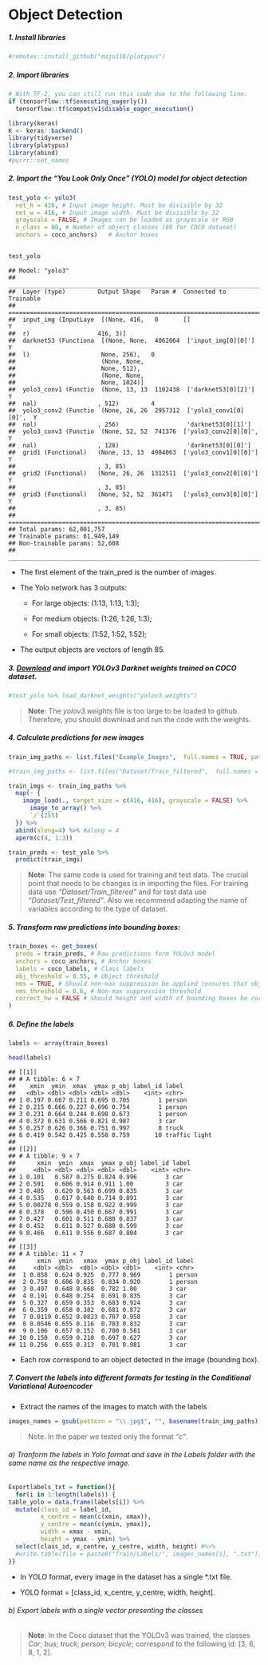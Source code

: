 Object Detection
================

##### 1. Install libraries

``` r
#remotes::install_github("maju116/platypus")
```

##### 2. Import libraries

``` r
# With TF-2, you can still run this code due to the following line:
if (tensorflow::tf$executing_eagerly())
  tensorflow::tf$compat$v1$disable_eager_execution()

library(keras)
K <- keras::backend()
library(tidyverse)
library(platypus)
library(abind)
#purrr::set_names 
```

##### 2. Import the “You Look Only Once” (YOLO) model for object detection

``` r
test_yolo <- yolo3(
  net_h = 416, # Input image height. Must be divisible by 32
  net_w = 416, # Input image width. Must be divisible by 32
  grayscale = FALSE, # Images can be loaded as grayscale or RGB
  n_class = 80, # Number of object classes (80 for COCO dataset)
  anchors = coco_anchors)   # Anchor boxes


test_yolo
```

    ## Model: "yolo3"
    ## ________________________________________________________________________________
    ##  Layer (type)         Output Shape   Param #  Connected to           Trainable  
    ## ================================================================================
    ##  input_img (InputLaye  [(None, 416,   0       []                     Y          
    ##  r)                   416, 3)]                                                  
    ##  darknet53 (Functiona  [(None, None,  4062064  ['input_img[0][0]']   Y          
    ##  l)                    None, 256),   0                                          
    ##                        (None, None,                                             
    ##                        None, 512),                                              
    ##                        (None, None,                                             
    ##                        None, 1024)]                                             
    ##  yolo3_conv1 (Functio  (None, 13, 13  1102438  ['darknet53[0][2]']   Y          
    ##  nal)                 , 512)         4                                          
    ##  yolo3_conv2 (Functio  (None, 26, 26  2957312  ['yolo3_conv1[0][0]',  Y         
    ##  nal)                 , 256)                   'darknet53[0][1]']               
    ##  yolo3_conv3 (Functio  (None, 52, 52  741376  ['yolo3_conv2[0][0]',  Y          
    ##  nal)                 , 128)                   'darknet53[0][0]']               
    ##  grid1 (Functional)   (None, 13, 13  4984063  ['yolo3_conv1[0][0]']  Y          
    ##                       , 3, 85)                                                  
    ##  grid2 (Functional)   (None, 26, 26  1312511  ['yolo3_conv2[0][0]']  Y          
    ##                       , 3, 85)                                                  
    ##  grid3 (Functional)   (None, 52, 52  361471   ['yolo3_conv3[0][0]']  Y          
    ##                       , 3, 85)                                                  
    ## ================================================================================
    ## Total params: 62,001,757
    ## Trainable params: 61,949,149
    ## Non-trainable params: 52,608
    ## ________________________________________________________________________________

-   The first element of the train_pred is the number of images.

-   The Yolo network has 3 outputs:

    -   For large objects: (1:13, 1:13, 1:3);

    -   For medium objects: (1:26, 1:26, 1:3);

    -   For small objects: (1:52, 1:52, 1:52);

-   The output objects are vectors of length 85.

##### 3. [Download](https://pjreddie.com/darknet/yolo/) and import YOLOv3 Darknet weights trained on COCO dataset.

``` r
#test_yolo %>% load_darknet_weights("yolov3.weights")
```

> **Note**: The *yolov3.weights* file is too large to be loaded to
> github. Therefore, you should download and run the code with the
> weights.

##### 4. Calculate predictions for new images

``` r
train_img_paths <- list.files("Example_Images",  full.names = TRUE, pattern = ".jpg", all.files = TRUE)

#train_img_paths <- list.files("Dataset/Train_filtered",  full.names = TRUE, pattern = ".jpg", all.files = TRUE)

train_imgs <- train_img_paths %>%
  map(~ {
    image_load(., target_size = c(416, 416), grayscale = FALSE) %>%
      image_to_array() %>%
      `/`(255)
  }) %>%
  abind(along=4) %>% #along = 4
  aperm(c(4, 1:3))

train_preds <- test_yolo %>% 
  predict(train_imgs) 
```

> **Note**: The same code is used for training and test data. The
> crucial point that needs to be changes is in importing the files. For
> training data use *“Dataset/Train_filtered”* and for test data use
> *“Dataset/Test_filtered”*. Also we recommend adapting the name of
> variables according to the type of dataset.

##### 5. Transform raw predictions into bounding boxes:

``` r
train_boxes <- get_boxes(
  preds = train_preds, # Raw predictions form YOLOv3 model
  anchors = coco_anchors, # Anchor boxes
  labels = coco_labels, # Class labels
  obj_threshold = 0.55, # Object threshold
  nms = TRUE, # Should non-max suppression be applied (ensures that objects are only detected once)
  nms_threshold = 0.6, # Non-max suppression threshold
  correct_hw = FALSE # Should height and width of bounding boxes be corrected to image height and width
)
```

##### 6. Define the labels

``` r
labels <- array(train_boxes)

head(labels)
```

    ## [[1]]
    ## # A tibble: 6 × 7
    ##    xmin  ymin  xmax  ymax p_obj label_id label        
    ##   <dbl> <dbl> <dbl> <dbl> <dbl>    <int> <chr>        
    ## 1 0.197 0.667 0.211 0.695 0.705        1 person       
    ## 2 0.215 0.666 0.227 0.696 0.754        1 person       
    ## 3 0.231 0.664 0.244 0.698 0.673        1 person       
    ## 4 0.372 0.631 0.566 0.821 0.987        3 car          
    ## 5 0.257 0.626 0.366 0.751 0.997        8 truck        
    ## 6 0.419 0.542 0.425 0.558 0.759       10 traffic light
    ## 
    ## [[2]]
    ## # A tibble: 9 × 7
    ##      xmin  ymin  xmax  ymax p_obj label_id label
    ##     <dbl> <dbl> <dbl> <dbl> <dbl>    <int> <chr>
    ## 1 0.101   0.587 0.275 0.824 0.996        3 car  
    ## 2 0.591   0.606 0.914 0.911 1.00         3 car  
    ## 3 0.485   0.620 0.563 0.699 0.835        3 car  
    ## 4 0.535   0.617 0.640 0.714 0.891        3 car  
    ## 5 0.00278 0.559 0.158 0.922 0.999        3 car  
    ## 6 0.378   0.596 0.450 0.667 0.991        3 car  
    ## 7 0.427   0.601 0.511 0.680 0.837        3 car  
    ## 8 0.452   0.611 0.527 0.680 0.599        3 car  
    ## 9 0.466   0.611 0.556 0.687 0.804        3 car  
    ## 
    ## [[3]]
    ## # A tibble: 11 × 7
    ##      xmin  ymin   xmax  ymax p_obj label_id label 
    ##     <dbl> <dbl>  <dbl> <dbl> <dbl>    <int> <chr> 
    ##  1 0.858  0.624 0.925  0.777 0.969        1 person
    ##  2 0.758  0.606 0.835  0.834 0.920        1 person
    ##  3 0.497  0.648 0.668  0.782 1.00         3 car   
    ##  4 0.191  0.648 0.254  0.691 0.835        3 car   
    ##  5 0.327  0.659 0.353  0.683 0.924        3 car   
    ##  6 0.359  0.658 0.382  0.681 0.872        3 car   
    ##  7 0.0119 0.652 0.0823 0.707 0.958        3 car   
    ##  8 0.0546 0.655 0.116  0.703 0.832        3 car   
    ##  9 0.106  0.657 0.152  0.700 0.581        3 car   
    ## 10 0.150  0.659 0.210  0.697 0.627        3 car   
    ## 11 0.256  0.655 0.313  0.701 0.981        3 car

-   Each row correspond to an object detected in the image (bounding
    box).

##### 7. Convert the labels into different formats for testing in the Conditional Variational Autoencoder

-   Extract the names of the images to match with the labels

``` r
images_names = gsub(pattern = "\\.jpg$", "", basename(train_img_paths))
```

> Note: In the paper we tested only the format *“c”*.

###### a) Tranform the labels in Yolo format and save in the Labels folder with the same name as the respective image.

``` r
Exportlabels_txt = function(){
  for(i in 1:length(labels)) {
table_yolo = data.frame(labels[i]) %>%
  mutate(class_id = label_id,
         x_centre = mean(c(xmin, xmax)), 
         y_centre = mean(c(ymin, ymax)),
         width = xmax - xmin,
         height = ymax - ymin) %>% 
  select(class_id, x_centre, y_centre, width, height) #%>% 
  #write.table(file = paste0("Train/Labels/", images_names[i], ".txt"), sep = ",", row.names = FALSE, col.names = FALSE)   #Save labels in folder
}}
```

-   In YOLO format, every image in the dataset has a single \*.txt file.

-   YOLO format = \[class_id, x_centre, y_centre, width, height\].

###### b) Export labels with a single vector presenting the classes

> **Note**: In the Coco dataset that the YOLOv3 was trained, the classes
> *Car*; *bus*; *truck*; *person*; *bicycle*; correspond to the
> following id: \[3, 6, 8, 1, 2\].
